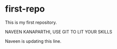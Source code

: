 # first-repo
This is my first repository.

NAVEEN KANAPARTHI, USE GIT TO LIT YOUR SKILLS 

Naveen is updating this line.
